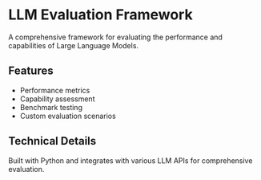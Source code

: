 # LLM Evaluation Framework

A comprehensive framework for evaluating the performance and capabilities of Large Language Models.

## Features
- Performance metrics
- Capability assessment
- Benchmark testing
- Custom evaluation scenarios

## Technical Details
Built with Python and integrates with various LLM APIs for comprehensive evaluation. 